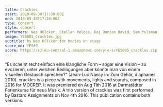 ```yaml
---
title: Crackles
start: 2018-09-30T17:00:00Z
end: 2018-09-30T17:30:00Z
type: Concert
style: concert
performers: Neo Hülcker, Stellan Veloce, Kaj Duncan David, Sam Yulsman, Andreas Dzialocha
image: YES005_Crackles.jpg
subtitle: by Neo Hülcker for bodies on stage
score_no: YES#5
score: https://s3.eu-central-1.amazonaws.com/y-e-s/YES005_crackles.zip
---
```

“Es scheint recht einfach eine klangliche Form – sogar eine Vision – zu evozieren, unter welchen Bedingungen aber könnte man von einem visuellen Geräusch sprechen?” (Jean-Luc Nancy in: Zum Gehör, diaphanes 2010). crackles is a piece with movements, lights and sounds, composed in 2016 for MOCREP. It was premiered on Aug 11th 2016 at Darmstädter Ferienkurse für neue Musik. A trio version of crackles was first performed by Bastard Assignments on Nov 4th 2016. This publication contains both versions.
